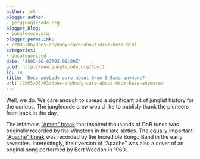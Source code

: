 ```yaml
---
author: jet
blogger_author:
- jet@junglecode.org
blogger_blog:
- junglecode.org
blogger_permalink:
- /2005/06/does-anybody-care-about-drum-bass.html
categories:
- Uncategorized
date: "2005-06-03T02:09:00Z"
guid: http://new.junglecode.org/?p=11
id: 18
title: 'Does anybody care about Drum & Bass anymore?'
url: /2005/06/03/does-anybody-care-about-drum-bass-anymore/
---
```


Well, we do. We care enough to spread a significant bit of junglist history for the curious. The junglecode crew would like to publicly thank the pioneers from back in the day.

The infamous [“Amen” break](http://www.junglecode.com/mp3s/the_winstons_Amen_Brother.mp3) that inspired thousands of DnB tunes was originally recorded by the Winstons in the late sixties. The equally important [“Apache” break](http://www.junglecode.com/mp3s/incredible_bongo_band_apache.mp3) was recorded by the Incredible Bongo Band in the early seventies. Interestingly, their version of “Apache” was also a cover of an original song performed by Bert Weedon in 1960.